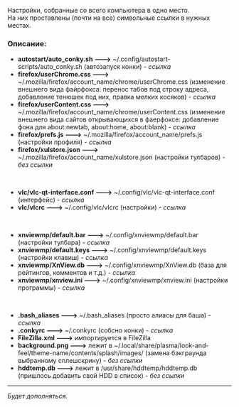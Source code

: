 Настройки, собранные со всего компьютера в одно место.  
На них проставлены (почти на все) символьные ссылки в нужных местах.


### Описание:
+ **autostart/auto_conky.sh --->** ~/.config/autostart-scripts/auto_conky.sh (автозапуск конки) - *ссылка*
&nbsp;&nbsp;
+ **firefox/userChrome.css --->** ~/.mozilla/firefox/account_name/chrome/userChrome.css (изменение внешнего вида файрфокса: перенос табов под строку адреса, добавление тенюшек под них, правка мелких косяков) - *ссылка*
+ **firefox/userContent.css --->** ~/.mozilla/firefox/account_name/chrome/userContent.css (изменение внешнего вида сайтов открывающихся в фаерфоксе: добавление фона для about:newtab, about:home, about:blank) - *ссылка*
+ **firefox/prefs.js --->** ~/.mozilla/firefox/account_name/prefs.js (настройки профиля) - *ссылка*
+ **firefox/xulstore.json --->** ~/.mozilla/firefox/account_name/xulstore.json (настройки тулбаров) - *без ссылки*

&nbsp;
+ **vlc/vlc-qt-interface.conf --->** ~/.config/vlc/vlc-qt-interface.conf (интерфейс) - *ссылка*
+ **vlc/vlcrc --->** ~/.config/vlc/vlcrc (настройки) - *ссылка*

&nbsp;
+ **xnviewmp/default.bar --->** ~/.config/xnviewmp/default.bar (настройки тулбара) - *ссылка*
+ **xnviewmp/default.keys --->** ~/.config/xnviewmp/default.keys (настройки клавиш) - *ссылка*
+ **xnviewmp/XnView.db --->** ~/.config/xnviewmp/XnView.db (база для рейтингов, комментов и т.д.) - *ссылка*
+ **xnviewmp/xnview.ini --->** ~/.config/xnviewmp/xnview.ini (настройки программы) - *ссылка*

&nbsp;
+ **.bash_aliases --->** ~/.bash_aliases (просто алиасы для баша) - *ссылка*
+ **.conkyrc --->** ~/.conkyrc (собсно конки) - *ссылка*
+ **FileZilla.xml --->** импортируется в FileZilla
+ **background.png --->** лежит в ~/.local/share/plasma/look-and-feel/theme-name/contents/splash/images/ (замена бэкграунда выбранному сплешскрину) - *без ссылки*
+ **hddtemp.db --->** лежит в /usr/share/hddtemp/hddtemp.db (пришлось добавить свой HDD в список) - *без ссылки*


-----
*Будет дополняться.*

